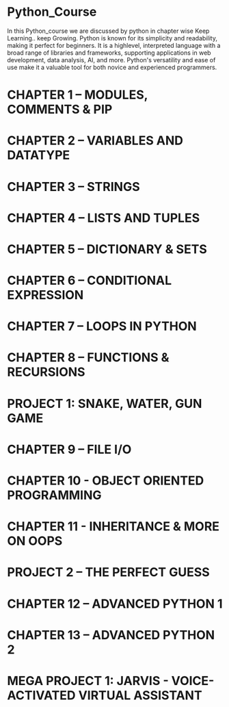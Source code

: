 # Python_Course
 In this Python_course we are discussed by python in chapter wise
 Keep Learning.. keep Growing.
 Python is known for its simplicity and readability, making it perfect for beginners. It is a highlevel, interpreted language with a broad range of libraries and frameworks, supporting applications in web 
 development, data analysis, AI, and more. Python's versatility and ease of use make it a valuable tool for both novice and experienced programmers.
# CHAPTER 1 – MODULES, COMMENTS & PIP
# CHAPTER 2 – VARIABLES AND DATATYPE
# CHAPTER 3 – STRINGS
# CHAPTER 4 – LISTS AND TUPLES
# CHAPTER 5 – DICTIONARY & SETS 
# CHAPTER 6 – CONDITIONAL EXPRESSION 
# CHAPTER 7 – LOOPS IN PYTHON
# CHAPTER 8 – FUNCTIONS & RECURSIONS
# PROJECT 1: SNAKE, WATER, GUN GAME
# CHAPTER 9 – FILE I/O 
# CHAPTER 10 - OBJECT ORIENTED PROGRAMMING 
# CHAPTER 11 - INHERITANCE & MORE ON OOPS 
# PROJECT 2 – THE PERFECT GUESS
# CHAPTER 12 – ADVANCED PYTHON 1 
# CHAPTER 13 – ADVANCED PYTHON 2
# MEGA PROJECT 1: JARVIS - VOICE-ACTIVATED VIRTUAL ASSISTANT
